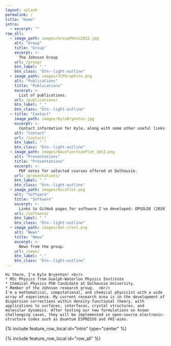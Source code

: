 ```yaml
---
layout: splash
permalink: /
title: "Home"
intro:
  - excerpt: ""
row_all:
  - image_path: images/GroupPhoto2022.jpg
    alt: "Group"
    title: "Group"
    excerpt: >-
      The Johnson Group
    url: /group/
    btn_label: "_"
    btn_class: "btn--light-outline"
  - image_path: images/JCPGraphite.png
    alt: "Publications"
    title: "Publications"
    excerpt: >-
      List of publications.
    url: /publications/
    btn_label: "_"
    btn_class: "btn--light-outline"
  - title: "Contact"
    image_path: images/KyleBryenton.jpg
    excerpt: >-
      Contact information for Kyle, along with some other useful links.
    alt: "Contact"
    url: /contact/
    btn_label: "_"
    btn_class: "btn--light-outline"
  - image_path: images/WavefunctionPlot_3dz2.png
    alt: "Presentations"
    title: "Presentations"
    excerpt: >-
      PDF notes for selected courses offered at Dalhousie.
    url: /presentations/
    btn_label: "_"
    btn_class: "btn--light-outline"
  - image_path: images/Oscallot.png
    alt: "Software"
    title: "Software"
    excerpt: >-
      Links to GitHub pages for software I've developed: OPSOLDE (2020) and Oscallot (2023).
    url: /software/
    btn_label: "_"
    btn_class: "btn--light-outline"
  - image_path: images/dal-crest.png
    alt: "News"
    title: "News"
    excerpt: >-
      News from the group.
    url: /news/
    btn_label: "_"
    btn_class: "btn--light-outline"
---
```



    Hi there, I'm Kyle Bryenton! <br/>
    * MSc Physics from Guelph-Waterloo Physics Institute
    * Chemical Physics PhD Candidate at Dalhousie University.
    * Member of the Johnson research group.  <br/>
    I'm a mathematical, computational, and chemical physicist with a wide array of experience. My current research area is in the development of dispersion corrections within density-functional theory, with applications to surfaces, interfaces, crystal structures, and molecular dynamics. After testing our new formulations on known challenging cases, they will be implemented in open-source electronic-structure codes such as Quantum ESPRESSO and FHI-aims.


{% include feature_row_local id="intro" type="center" %}

{% include feature_row_local id="row_all" %}


